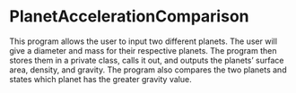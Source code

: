 # PlanetAccelerationComparison
This program allows the user to input two different planets. The user will give a diameter and mass for their respective planets. The program then stores them in a private class, calls it out, and outputs the planets’ surface area, density, and gravity. The program also compares the two planets and states which planet has the greater gravity value. 

